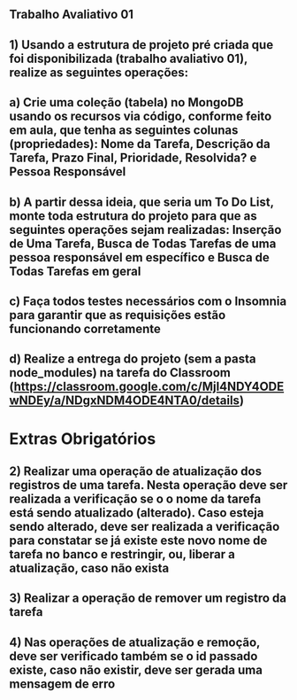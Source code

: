 ## Trabalho Avaliativo 01


## 1) Usando a estrutura de projeto pré criada que foi disponibilizada (trabalho avaliativo 01), realize as seguintes operações:
 ##  a) Crie uma coleção (tabela) no MongoDB usando os recursos via código, conforme feito em aula, que tenha as seguintes colunas (propriedades): Nome da Tarefa, Descrição da Tarefa, Prazo Final, Prioridade, Resolvida? e Pessoa Responsável
 ##  b) A partir dessa ideia, que seria um To Do List, monte toda estrutura do projeto para que as seguintes operações sejam realizadas: Inserção de Uma Tarefa, Busca de Todas Tarefas de uma pessoa responsável em específico e Busca de Todas Tarefas em geral
##   c) Faça todos testes necessários com o Insomnia para garantir que as requisições estão funcionando corretamente
 ##  d) Realize a entrega do projeto (sem a pasta node_modules) na tarefa do Classroom (https://classroom.google.com/c/MjI4NDY4ODEwNDEy/a/NDgxNDM4ODE4NTA0/details)
 
 # Extras Obrigatórios
 ## 2) Realizar uma operação de atualização dos registros de uma tarefa. Nesta operação deve ser realizada a verificação se o o nome da tarefa está sendo atualizado (alterado). Caso esteja sendo alterado, deve ser realizada a verificação para constatar se já existe este novo nome de tarefa no banco e restringir, ou, liberar a atualização, caso não exista
 ## 3) Realizar a operação de remover um registro da tarefa
 ## 4) Nas operações de atualização e remoção, deve ser verificado também se o id passado existe, caso não existir, deve ser gerada uma mensagem de erro
